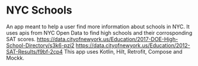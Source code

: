 # NYC Schools
An app meant to help a user find more information about schools in NYC. 
It uses apis from NYC Open Data to find high schools and their corrosponding SAT scores. 
https://data.cityofnewyork.us/Education/2017-DOE-High-School-Directory/s3k6-pzi2
https://data.cityofnewyork.us/Education/2012-SAT-Results/f9bf-2cp4
This app uses Kotlin, Hilt, Retrofit, Compose and Mockk. 
